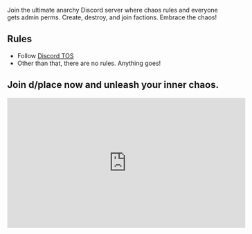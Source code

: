 Join the ultimate anarchy Discord server where chaos rules and everyone gets admin perms. Create, destroy, and join factions. Embrace the chaos!

## Rules

- Follow [Discord TOS](https://discord.com/terms)
- Other than that, there are no rules. Anything goes!

## Join d/place now and unleash your inner chaos.

<iframe 
    src="https://discord.com/widget?id=1096605284631334972&theme=dark" 
    width="550" height="300" 
    allowtransparency="true" 
    frameborder="0" 
    sandbox="allow-popups allow-popups-to-escape-sandbox allow-same-origin allow-scripts"
></iframe>

